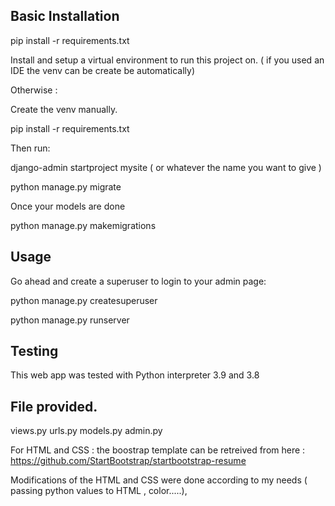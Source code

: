Basic Installation
-------------------

pip install -r requirements.txt

Install and setup a virtual environment to run this project on. ( if you used an IDE  the venv can be create be automatically)

Otherwise : 

Create the venv manually.

pip install -r requirements.txt

Then run:

django-admin startproject mysite ( or whatever the name you want to give )

python manage.py migrate

Once your models are done

python manage.py makemigrations



Usage
----------

Go ahead and create a superuser to login to your admin page:

python manage.py createsuperuser

python manage.py runserver


Testing
----------

This web app was tested with Python interpreter 3.9 and 3.8

File provided.
---------------

views.py
urls.py
models.py
admin.py

For HTML and CSS : the boostrap template can be retreived from here :
https://github.com/StartBootstrap/startbootstrap-resume

Modifications of the HTML and CSS were done according to my needs ( passing python values to HTML , color.....),

 

